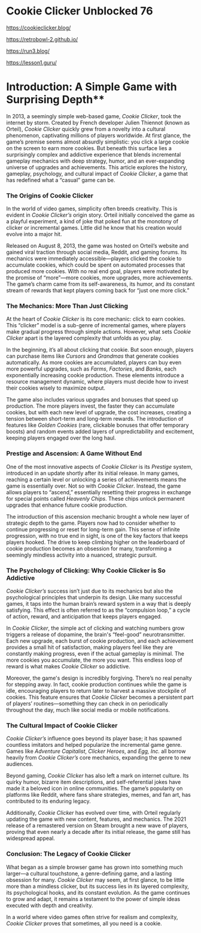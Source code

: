 # Cookie Clicker Unblocked 76

https://cookieclicker.blog/

https://retrobowl-2.github.io/

https://run3.blog/

https://lesson1.guru/

# Introduction: A Simple Game with Surprising Depth**

In 2013, a seemingly simple web-based game, *Cookie Clicker*, took the internet by storm. Created by French developer Julien Thiennot (known as Orteil), *Cookie Clicker* quickly grew from a novelty into a cultural phenomenon, captivating millions of players worldwide. At first glance, the game’s premise seems almost absurdly simplistic: you click a large cookie on the screen to earn more cookies. But beneath this surface lies a surprisingly complex and addictive experience that blends incremental gameplay mechanics with deep strategy, humor, and an ever-expanding universe of upgrades and achievements. This article explores the history, gameplay, psychology, and cultural impact of *Cookie Clicker*, a game that has redefined what a “casual” game can be.

### The Origins of Cookie Clicker

In the world of video games, simplicity often breeds creativity. This is evident in *Cookie Clicker’s* origin story. Orteil initially conceived the game as a playful experiment, a kind of joke that poked fun at the monotony of clicker or incremental games. Little did he know that his creation would evolve into a major hit. 

Released on August 8, 2013, the game was hosted on Orteil’s website and gained viral traction through social media, Reddit, and gaming forums. Its mechanics were immediately accessible—players clicked the cookie to accumulate cookies, which could be spent on automated processes that produced more cookies. With no real end goal, players were motivated by the promise of “more”—more cookies, more upgrades, more achievements. The game’s charm came from its self-awareness, its humor, and its constant stream of rewards that kept players coming back for “just one more click.”

### The Mechanics: More Than Just Clicking

At the heart of *Cookie Clicker* is its core mechanic: click to earn cookies. This “clicker” model is a sub-genre of incremental games, where players make gradual progress through simple actions. However, what sets *Cookie Clicker* apart is the layered complexity that unfolds as you play. 

In the beginning, it’s all about clicking that cookie. But soon enough, players can purchase items like *Cursors* and *Grandmas* that generate cookies automatically. As more cookies are accumulated, players can buy even more powerful upgrades, such as *Farms*, *Factories*, and *Banks*, each exponentially increasing cookie production. These elements introduce a resource management dynamic, where players must decide how to invest their cookies wisely to maximize output.

The game also includes various upgrades and bonuses that speed up production. The more players invest, the faster they can accumulate cookies, but with each new level of upgrade, the cost increases, creating a tension between short-term and long-term rewards. The introduction of features like *Golden Cookies* (rare, clickable bonuses that offer temporary boosts) and random events added layers of unpredictability and excitement, keeping players engaged over the long haul.

### Prestige and Ascension: A Game Without End

One of the most innovative aspects of *Cookie Clicker* is its *Prestige* system, introduced in an update shortly after its initial release. In many games, reaching a certain level or unlocking a series of achievements means the game is essentially over. Not so with *Cookie Clicker*. Instead, the game allows players to “ascend,” essentially resetting their progress in exchange for special points called *Heavenly Chips*. These chips unlock permanent upgrades that enhance future cookie production.

The introduction of this ascension mechanic brought a whole new layer of strategic depth to the game. Players now had to consider whether to continue progressing or reset for long-term gain. This sense of infinite progression, with no true end in sight, is one of the key factors that keeps players hooked. The drive to keep climbing higher on the leaderboard of cookie production becomes an obsession for many, transforming a seemingly mindless activity into a nuanced, strategic pursuit.

### The Psychology of Clicking: Why Cookie Clicker is So Addictive

*Cookie Clicker’s* success isn’t just due to its mechanics but also the psychological principles that underpin its design. Like many successful games, it taps into the human brain’s reward system in a way that is deeply satisfying. This effect is often referred to as the “compulsion loop,” a cycle of action, reward, and anticipation that keeps players engaged.

In *Cookie Clicker*, the simple act of clicking and watching numbers grow triggers a release of dopamine, the brain's “feel-good” neurotransmitter. Each new upgrade, each burst of cookie production, and each achievement provides a small hit of satisfaction, making players feel like they are constantly making progress, even if the actual gameplay is minimal. The more cookies you accumulate, the more you want. This endless loop of reward is what makes *Cookie Clicker* so addictive.

Moreover, the game's design is incredibly forgiving. There’s no real penalty for stepping away. In fact, cookie production continues while the game is idle, encouraging players to return later to harvest a massive stockpile of cookies. This feature ensures that *Cookie Clicker* becomes a persistent part of players’ routines—something they can check in on periodically throughout the day, much like social media or mobile notifications.

### The Cultural Impact of Cookie Clicker

*Cookie Clicker’s* influence goes beyond its player base; it has spawned countless imitators and helped popularize the incremental game genre. Games like *Adventure Capitalist*, *Clicker Heroes*, and *Egg, Inc.* all borrow heavily from *Cookie Clicker’s* core mechanics, expanding the genre to new audiences.

Beyond gaming, *Cookie Clicker* has also left a mark on internet culture. Its quirky humor, bizarre item descriptions, and self-referential jokes have made it a beloved icon in online communities. The game’s popularity on platforms like Reddit, where fans share strategies, memes, and fan art, has contributed to its enduring legacy.

Additionally, *Cookie Clicker* has evolved over time, with Orteil regularly updating the game with new content, features, and mechanics. The 2021 release of a remastered version on Steam brought a new wave of players, proving that even nearly a decade after its initial release, the game still has widespread appeal.

### Conclusion: The Legacy of Cookie Clicker

What began as a simple browser game has grown into something much larger—a cultural touchstone, a genre-defining game, and a lasting obsession for many. *Cookie Clicker* may seem, at first glance, to be little more than a mindless clicker, but its success lies in its layered complexity, its psychological hooks, and its constant evolution. As the game continues to grow and adapt, it remains a testament to the power of simple ideas executed with depth and creativity. 

In a world where video games often strive for realism and complexity, *Cookie Clicker* proves that sometimes, all you need is a cookie.
